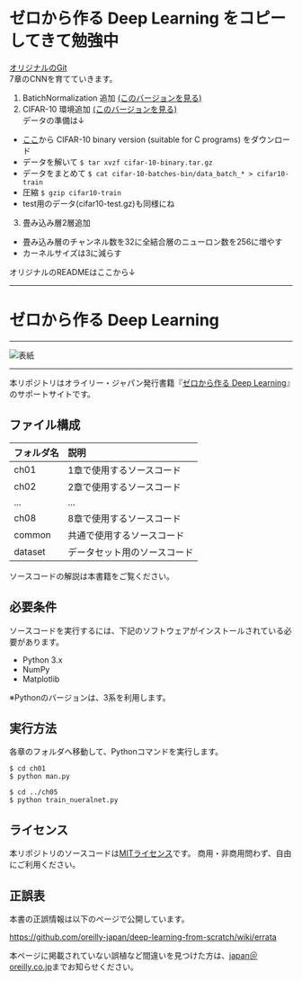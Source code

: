 # ゼロから作る Deep Learning をコピーしてきて勉強中

[オリジナルのGit](https://github.com/oreilly-japan/deep-learning-from-scratch/)  
7章のCNNを育てていきます。
1. BatichNormalization 追加 [(このバージョンを見る)](https://github.com/tom01h/deep-learning-from-scratch/tree/8e9f72143e1595a0774e939904e8c84caf0a41bf)
2. CIFAR-10 環境追加 [(このバージョンを見る)](https://github.com/tom01h/deep-learning-from-scratch/tree/3a90601683b92c5ad4bfe9ac227884183ea11b08)  
データの準備は↓
  - [ここ](https://www.cs.toronto.edu/~kriz/cifar.html)から CIFAR-10 binary version (suitable for C programs) をダウンロード
  - データを解いて ```$ tar xvzf cifar-10-binary.tar.gz```
  - データをまとめて ```$ cat cifar-10-batches-bin/data_batch_* > cifar10-train```
  - 圧縮 ```$ gzip cifar10-train```
  - test用のデータ(cifar10-test.gz)も同様にね
3. 畳み込み層2層追加
  - 畳み込み層のチャンネル数を32に全結合層のニューロン数を256に増やす
  - カーネルサイズは3に減らす

オリジナルのREADMEはここから↓

---

# ゼロから作る Deep Learning

---

![表紙](https://raw.githubusercontent.com/oreilly-japan/deep-learning-from-scratch/images/deep-learning-from-scratch.png)

---

本リポジトリはオライリー・ジャパン発行書籍『[ゼロから作る Deep Learning](http://www.oreilly.co.jp/books/9784873117584/)』のサポートサイトです。

## ファイル構成

|フォルダ名 |説明                         |
|:--        |:--                          |
|ch01       |1章で使用するソースコード    |
|ch02       |2章で使用するソースコード    |
|...        |...                          |
|ch08       |8章で使用するソースコード    |
|common     |共通で使用するソースコード   |
|dataset    |データセット用のソースコード |


ソースコードの解説は本書籍をご覧ください。

## 必要条件
ソースコードを実行するには、下記のソフトウェアがインストールされている必要があります。

* Python 3.x
* NumPy
* Matplotlib

※Pythonのバージョンは、3系を利用します。

## 実行方法

各章のフォルダへ移動して、Pythonコマンドを実行します。

```
$ cd ch01
$ python man.py

$ cd ../ch05
$ python train_nueralnet.py
```

## ライセンス

本リポジトリのソースコードは[MITライセンス](http://www.opensource.org/licenses/MIT)です。
商用・非商用問わず、自由にご利用ください。

## 正誤表

本書の正誤情報は以下のページで公開しています。

https://github.com/oreilly-japan/deep-learning-from-scratch/wiki/errata

本ページに掲載されていない誤植など間違いを見つけた方は、[japan＠oreilly.co.jp](<mailto:japan＠oreilly.co.jp>)までお知らせください。
